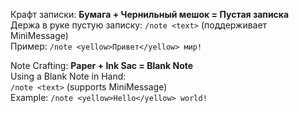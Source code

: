 Крафт записки: **Бумага + Чернильный мешок = Пустая записка**  
Держа в руке пустую записку: `/note <text>` (поддерживает MiniMessage)  
Пример: `/note <yellow>Привет</yellow> мир!`

Note Crafting: **Paper + Ink Sac = Blank Note**  
Using a Blank Note in Hand:  
`/note <text>` (supports MiniMessage)  
Example: `/note <yellow>Hello</yellow> world!`
